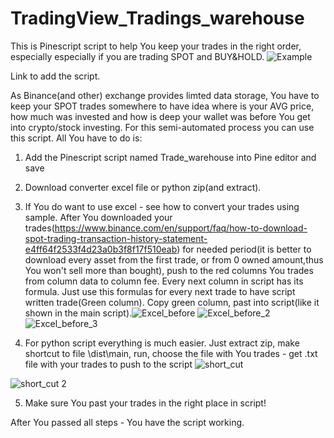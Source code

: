 # TradingView_Tradings_warehouse
This is Pinescript script to help You keep your trades in the right order, especially especially if you are trading SPOT and BUY&HOLD.
![Example](https://github.com/Arivadis/TradingView_Tradings_warehouse/assets/105313584/73b2a04b-1778-430e-94ed-98576298a527)


Link to add the script.



As Binance(and other) exchange provides limted data storage, You have to keep your SPOT trades somewhere to have idea where is your AVG price,
how much was invested and how is deep your wallet was before You get into crypto/stock investing. For this semi-automated process you can use 
this script.
All You have to do is:
1. Add the Pinescript script named Trade_warehouse into Pine editor and save
2. Download converter excel file or python zip(and extract).
3. If You do want to use excel - see how to convert your trades using sample.
   After You downloaded your trades(https://www.binance.com/en/support/faq/how-to-download-spot-trading-transaction-history-statement-e4ff64f2533f4d23a0b3f8f17f510eab) for needed period(it is better to download every asset from the first trade, or from 0 owned amount,thus You
   won't sell more than bought), push to the red columns You trades from column data to column fee. Every next column in script has its formula.
   Just use this formulas for every next trade to have script written trade(Green column). Copy green column, past into script(like it shown in
   the main script).![Excel_before](https://github.com/Arivadis/TradingView_Tradings_warehouse/assets/105313584/6552afa1-1f8e-4e70-b1c6-ab88f47bdb26)
![Excel_before_2](https://github.com/Arivadis/TradingView_Tradings_warehouse/assets/105313584/7f0f956e-fd76-4c77-a115-2f41553da8fd)
![Excel_before_3](https://github.com/Arivadis/TradingView_Tradings_warehouse/assets/105313584/25c70f26-d900-4ad2-a5a3-b99bfa31ec45)

4. For python script everything is much easier. Just extract zip, make shortcut to file \dist\main, run, choose the file with You trades - get
   .txt file with your trades to push to the script
![short_cut](https://github.com/Arivadis/TradingView_Tradings_warehouse/assets/105313584/0980b3bb-5291-4479-ae8c-ecdc9cd41c11)

![short_cut 2](https://github.com/Arivadis/TradingView_Tradings_warehouse/assets/105313584/8ab11589-eb3b-43f3-accc-08979eb5dafb)


5. Make sure You past your trades in the right place in script!

After You passed all steps - You have the script working.

 
